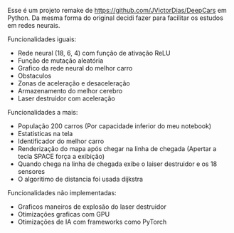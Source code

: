 Esse é um projeto remake de https://github.com/JVictorDias/DeepCars em Python.
Da mesma forma do original decidi fazer para facilitar os estudos em redes neurais.

Funcionalidades iguais:
* Rede neural (18, 6, 4) com função de ativação ReLU
* Função de mutação aleatória
* Grafico da rede neural do melhor carro
* Obstaculos
* Zonas de aceleração e desaceleração
* Armazenamento do melhor cerebro
* Laser destruidor com aceleração

Funcionalidades a mais:
* População 200 carros (Por capacidade inferior do meu notebook)
* Estatisticas na tela
* Identificador do melhor carro
* Renderização do mapa após chegar na linha de chegada (Apertar a tecla SPACE força a exibição)
* Quando chega na linha de chegada exibe o laiser destruidor e os 18 sensores
* O algoritimo de distancia foi usada dijkstra

Funcionalidades não implementadas:
* Graficos maneiros de explosão do laser destruidor
* Otimizações graficas com GPU
* Otimizações de IA com frameworks como PyTorch

